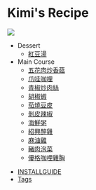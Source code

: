 # Kimi's Recipe
![](https://steel-quark-crabapple.glitch.me/badge?page_id=kimi0230.Recipe)

- Dessert
  * [紅豆湯](dessert/紅豆湯.md)
- Main Course
  * [五花肉炒香菇](main_course/五花肉炒香菇.md)
  * [爪哇咖哩](main_course/爪哇咖哩.md)
  * [青椒炒肉絲](main_course/青椒炒肉絲.md)
  * [胡椒蝦](main_course/胡椒蝦.md)
  * [茄燒豆皮](main_course/茄燒豆皮.md)
  * [剝皮辣椒](main_course/剝皮辣椒.md)
  * [海鮮粥](main_course/海鮮粥.md)
  * [紹興醉雞](main_course/紹興醉雞.md)
  * [麻油雞](main_course/麻油雞.md)
  * [豬肉泡菜](main_course/豬肉泡菜.md)
  * [優格咖哩雞胸](main_course/優格咖哩雞胸.md)
* [INSTALLGUIDE](INSTALLGUIDE.md)
* [Tags](tags.md)
